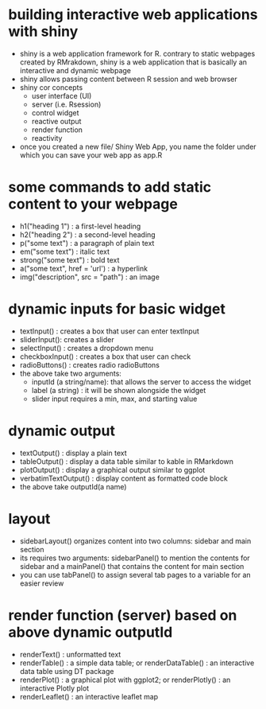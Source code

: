 # building interactive web applications with shiny

- shiny is a web application framework for R. contrary to static webpages created by RMrakdown, shiny is a web application that is basically an interactive and dynamic webpage
- shiny allows passing content between R session and web browser
- shiny cor concepts
  - user interface (UI)
  - server (i.e. Rsession)
  - control widget
  - reactive output
  - render function
  - reactivity
- once you created a new file/ Shiny Web App, you name the folder under which you can save your web app as app.R

# some commands to add static content to your webpage

- h1("heading 1") : a first-level heading
- h2("heading 2") : a second-level heading
- p("some text") : a paragraph of plain text
- em("some text") : italic text
- strong("some text") : bold text
- a("some text", href = 'url') : a hyperlink
- img("description", src = "path") : an image

# dynamic inputs for basic widget

- textInput() : creates a box that user can enter textInput
- sliderInput(): creates a slider
- selectInput() : creates a dropdown menu
- checkboxInput() : creates a box that user can check
- radioButtons() : creates radio radioButtons
- the above take two arguments:
  - inputId (a string/name): that allows the server to access the widget
  - label (a string) : it will be shown alongside the widget
  - slider input requires a min, max, and starting value

# dynamic output

- textOutput() : display a plain text
- tableOutput() : display a data table similar to kable in RMarkdown
- plotOutput() : display a graphical output similar to ggplot
- verbatimTextOutput() : display content as formatted code block
- the above take outputId(a name)

# layout

- sidebarLayout() organizes content into two columns: sidebar and main section
- its requires two arguments: sidebarPanel() to mention the contents for sidebar and a mainPanel() that contains the content for main section
- you can use tabPanel() to assign several tab pages to a variable for an easier review

# render function (server) based on above dynamic outputId

- renderText() : unformatted text
- renderTable() : a simple data table; or renderDataTable() : an interactive data table using DT package
- renderPlot() : a graphical plot with ggplot2; or renderPlotly() : an interactive Plotly plot
- renderLeaflet() : an interactive leaflet map
